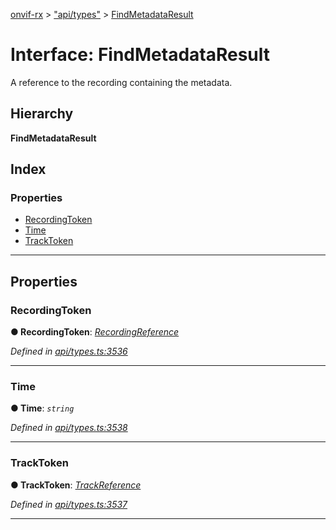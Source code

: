[onvif-rx](../README.md) > ["api/types"](../modules/_api_types_.md) > [FindMetadataResult](../interfaces/_api_types_.findmetadataresult.md)

# Interface: FindMetadataResult

A reference to the recording containing the metadata.

## Hierarchy

**FindMetadataResult**

## Index

### Properties

* [RecordingToken](_api_types_.findmetadataresult.md#recordingtoken)
* [Time](_api_types_.findmetadataresult.md#time)
* [TrackToken](_api_types_.findmetadataresult.md#tracktoken)

---

## Properties

<a id="recordingtoken"></a>

###  RecordingToken

**● RecordingToken**: *[RecordingReference](../modules/_api_types_.md#recordingreference)*

*Defined in [api/types.ts:3536](https://github.com/patrickmichalina/onvif-rx/blob/1596479/src/api/types.ts#L3536)*

___
<a id="time"></a>

###  Time

**● Time**: *`string`*

*Defined in [api/types.ts:3538](https://github.com/patrickmichalina/onvif-rx/blob/1596479/src/api/types.ts#L3538)*

___
<a id="tracktoken"></a>

###  TrackToken

**● TrackToken**: *[TrackReference](../modules/_api_types_.md#trackreference)*

*Defined in [api/types.ts:3537](https://github.com/patrickmichalina/onvif-rx/blob/1596479/src/api/types.ts#L3537)*

___


